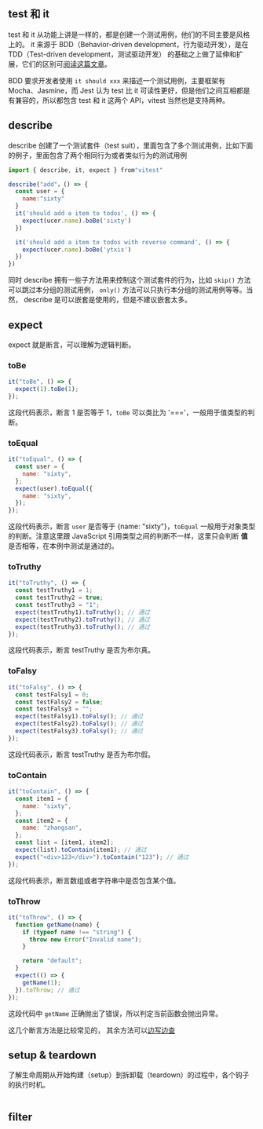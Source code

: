 ## test 和 it

test 和 it 从功能上讲是一样的，都是创建一个测试用例，他们的不同主要是风格上的。 it 来源于 BDD（Behavior-driven development，行为驱动开发），是在 TDD（Test-driven development，测试驱动开发） 的基础之上做了延伸和扩展，它们的区别可[阅读这篇文章](https://www.pluralsight.com/blog/software-development/tdd-vs-bdd)。

BDD 要求开发者使用 `it should xxx` 来描述一个测试用例，主要框架有 Mocha、Jasmine，而 Jest 认为 test 比 it 可读性更好，但是他们之间互相都是有兼容的，所以都包含 test 和 it 这两个 API，vitest 当然也是支持两种。

## describe

describe 创建了一个测试套件（test suit），里面包含了多个测试用例，比如下面的例子，里面包含了两个相同行为或者类似行为的测试用例

```javascript
import { describe, it, expect } from"vitest"

describe("add"，() => {
  const user = {
    name:"sixty"
  }
  it('should add a item to todos', () => {
    expect(ucer.name).boBe('sixty')
  })

  it('should add a item to todos with reverse command', () => {
    expect(ucer.name).boBe('ytxis')
  })
})
```

同时 describe 拥有一些子方法用来控制这个测试套件的行为，比如 `skip()` 方法可以跳过本分组的测试用例， `only()` 方法可以只执行本分组的测试用例等等。当然， describe 是可以嵌套是使用的，但是不建议嵌套太多。

## expect

expect 就是断言，可以理解为逻辑判断。

### toBe

```javascript
it("toBe", () => {
  expect(1).toBe(1);
});
```

这段代码表示，断言 1 是否等于 1，`toBe` 可以类比为 '==='，一般用于值类型的判断。

### toEqual

```javascript
it("toEqual", () => {
  const user = {
    name: "sixty",
  };
  expect(user).toEqual({
    name: "sixty",
  });
});
```

这段代码表示，断言 `user` 是否等于 {name: "sixty"}，`toEqual` 一般用于对象类型的判断。注意这里跟 JavaScript 引用类型之间的判断不一样，这里只会判断 **值** 是否相等，在本例中测试是通过的。

### toTruthy

```javascript
it("toTruthy", () => {
  const testTruthy1 = 1;
  const testTruthy2 = true;
  const testTruthy3 = "1";
  expect(testTruthy1).toTruthy(); // 通过
  expect(testTruthy2).toTruthy(); // 通过
  expect(testTruthy3).toTruthy(); // 通过
});
```

这段代码表示，断言 testTruthy 是否为布尔真。

### toFalsy

```javascript
it("toFalsy", () => {
  const testFalsy1 = 0;
  const testFalsy2 = false;
  const testFalsy3 = "";
  expect(testFalsy1).toFalsy(); // 通过
  expect(testFalsy2).toFalsy(); // 通过
  expect(testFalsy3).toFalsy(); // 通过
});
```

这段代码表示，断言 testTruthy 是否为布尔假。

### toContain

```javascript
it("toContain", () => {
  const item1 = {
    name: "sixty",
  };
  const item2 = {
    name: "zhangsan",
  };
  const list = [item1, item2];
  expect(list).toContain(item1); // 通过
  expect("<div>123</div>").toContain("123"); // 通过
});
```

这段代码表示，断言数组或者字符串中是否包含某个值。

### toThrow

```javascript
it("toThrow", () => {
  function getName(name) {
    if (typeof name !== "string") {
      throw new Error("Invalid name");
    }

    return "default";
  }
  expect(() => {
    getName(1);
  }).toThrow; // 通过
});
```

这段代码中 `getName` 正确抛出了错误，所以判定当前函数会抛出异常。

这几个断言方法是比较常见的， 其余方法可以[边写边查](https://vitest.dev/api/)

## setup & teardown

了解生命周期从开始构建（setup）到拆卸载（teardown）的过程中，各个钩子的执行时机。

```javascript

```

## filter
